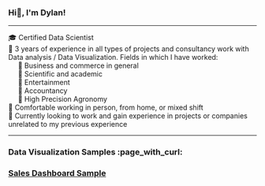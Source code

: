 ### Hi👋, I'm Dylan!
<hr>

:mortar_board: Certified Data Scientist
<br>:office: 3 years of experience in all types of projects and consultancy work with Data analysis / Data Visualization. Fields in which I have worked:
<br>&nbsp;&nbsp;&nbsp;&nbsp; :small_blue_diamond: Business and commerce in general
<br>&nbsp;&nbsp;&nbsp;&nbsp; :small_blue_diamond: Scientific and academic
<br>&nbsp;&nbsp;&nbsp;&nbsp; :small_blue_diamond: Entertainment
<br>&nbsp;&nbsp;&nbsp;&nbsp; :small_blue_diamond: Accountancy
<br>&nbsp;&nbsp;&nbsp;&nbsp; :small_blue_diamond: High Precision Agronomy
<br>:pencil: Comfortable working in person, from home, or mixed shift
<br>:bookmark: Currently looking to work and gain experience in projects or companies unrelated to my previous experience
<hr>
<h3> Data Visualization Samples :page_with_curl:<h3>
<a href="https://lookerstudio.google.com/s/iMUM0zsuhzM">Sales Dashboard Sample</a>

<!--
**adylansd28/adylansd28** is a ✨ _special_ ✨ repository because its `README.md` (this file) appears on your GitHub profile.

Here are some ideas to get you started:

- 🔭 I’m currently working on ...
- 🌱 I’m currently learning ...
- 👯 I’m looking to collaborate on ...
- 🤔 I’m looking for help with ...
- 💬 Ask me about ...
- 📫 How to reach me: ...
- 😄 Pronouns: ...
- ⚡ Fun fact: ...
-->
